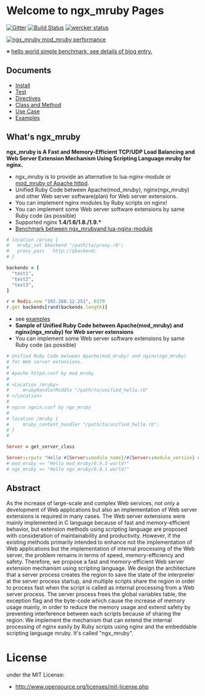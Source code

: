 # Welcome to ngx_mruby Pages

[![Gitter](https://badges.gitter.im/Join%20Chat.svg)](https://gitter.im/matsumoto-r/ngx_mruby?utm_source=badge&utm_medium=badge&utm_campaign=pr-badge&utm_content=badge)
[![Build Status](https://travis-ci.org/matsumoto-r/ngx_mruby.svg?branch=master)](https://travis-ci.org/matsumoto-r/ngx_mruby) [![wercker status](https://app.wercker.com/status/55f7f7af32d94b01a42f863f3635940c/s "wercker status")](https://app.wercker.com/project/bykey/55f7f7af32d94b01a42f863f3635940c)

[![ngx_mruby mod_mruby performance](https://github.com/matsumoto-r/mod_mruby/raw/master/images/performance_20140301.png)](http://blog.matsumoto-r.jp/?p=3974)

※ [hello world simple benchmark, see details of blog entry.](http://blog.matsumoto-r.jp/?p=3974)

## Documents
- [Install](https://github.com/matsumoto-r/ngx_mruby/wiki/Install)
- [Test](https://github.com/matsumoto-r/ngx_mruby/wiki/Test)
- [Directives](https://github.com/matsumoto-r/ngx_mruby/wiki/Directives)
- [Class and Method](https://github.com/matsumoto-r/ngx_mruby/wiki/Class-and-Method)
- [Use Case](https://github.com/matsumoto-r/ngx_mruby/wiki/Use-Case)
- [Examples](https://github.com/hsbt/nginx-tech-talk)

## What's ngx_mruby
__ngx_mruby is A Fast and Memory-Efficient TCP/UDP Load Balancing and Web Server Extension Mechanism Using Scripting Language mruby for nginx.__

- ngx_mruby is to provide an alternative to lua-nginx-module or [mod_mruby of Apache httpd](http://mod.mruby.org/).
- Unified Ruby Code between Apache(mod_mruby), nginx(ngx_mruby) and other Web server software(plan) for Web server extensions.
- You can implement nginx modules by Ruby scripts on nginx!
- You can implement some Web server software extensions by same Ruby code (as possible)
- Supported nginx __1.4/1.6/1.8./1.9.*__
- [Benchmark between ngx_mrubyand lua-nginx-module](https://www.techempower.com/benchmarks/#section=data-r10&hw=peak&test=plaintext&w=4-0)

```ruby
# location /proxy {
#   mruby_set $backend "/path/to/proxy.rb";
#   proxy_pass   http://$backend;
# }

backends = [
  "test1",
  "test2",
  "test3",
]

r = Redis.new "192.168.12.251", 6379
r.get backends[rand(backends.length)]
```

- see [examples](https://github.com/matsumoto-r/ngx_mruby/blob/master/example/nginx.conf)
- __Sample of Unified Ruby Code between Apache(mod_mruby) and nginx(ngx_mruby) for Web server extensions__
- You can implement some Web server software extensions by same Ruby code (as possible)

```ruby
# Unified Ruby Code between Apache(mod_mruby) and nginx(ngx_mruby)
# for Web server extensions.
#
# Apache httpd.conf by mod_mruby
#
# <Location /mruby>
#     mrubyHandlerMiddle "/path/to/unified_hello.rb"
# </Location>
#
# nginx ngxin.conf by ngx_mruby
#
# location /mruby {
#     mruby_content_handler "/path/to/unified_hello.rb";
# }
#

Server = get_server_class

Server::rputs "Hello #{Server::module_name}/#{Server::module_version} world!"
# mod_mruby => "Hello mod_mruby/0.9.3 world!"
# ngx_mruby => "Hello ngx_mruby/0.0.1 world!"
```

## Abstract

As the increase of large-scale and complex Web services, not only a development of Web applications but also an implementation of Web server extensions is required in many cases. The Web server extensions were mainly implemented in C language because of fast and memory-efficient behavior, but extension methods using scripting language are proposed with consideration of maintainability and productivity. However, if the existing methods primarily intended to enhance not the implementation of Web applications but the implementation of internal processing of the Web server, the problem remains in terms of speed, memory-efficiency and safety. Therefore, we propose a fast and memory-efficient Web server extension mechanism using scripting language. We design the architecture that a server process creates the region to save the state of the interpreter at the server process startup, and multiple scripts share the region in order to process fast when the script is called as internal processing from a Web server process. The server process frees the global variables table, the exception flag and the byte-code which cause the increase of memory usage mainly, in order to reduce the memory usage and extend safety by preventing interference between each scripts because of sharing the region. We implement the mechanism that can extend the internal processing of nginx easily by Ruby scripts using nginx and the embeddable scripting language mruby. It's called "ngx_mruby".

# License
under the MIT License:

* http://www.opensource.org/licenses/mit-license.php

